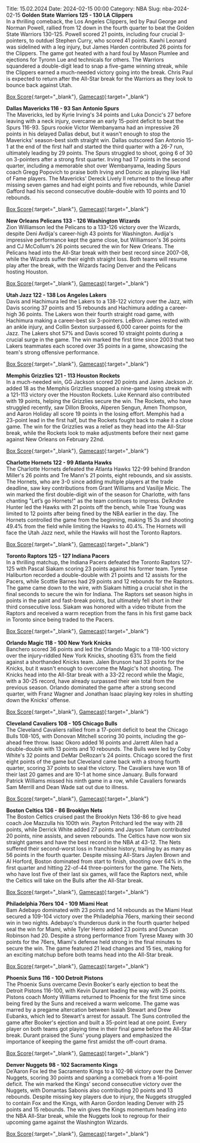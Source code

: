 Title: 15.02.2024
Date: 2024-02-15 00:00
Category: NBA 
Slug: nba-2024-02-15 
**Golden State Warriors 125 - 130 LA Clippers**  
In a thrilling comeback, the Los Angeles Clippers, led by Paul George and Norman Powell, rallied from 12 down in the fourth quarter to beat the Golden State Warriors 130-125. Powell scored 21 points, including four crucial 3-pointers, to outduel Stephen Curry, who scored 41 points. Kawhi Leonard was sidelined with a leg injury, but James Harden contributed 26 points for the Clippers. The game got heated with a hard foul by Mason Plumlee and ejections for Tyronn Lue and technicals for others. The Warriors squandered a double-digit lead to snap a five-game winning streak, while the Clippers earned a much-needed victory going into the break. Chris Paul is expected to return after the All-Star break for the Warriors as they look to bounce back against Utah. 

[Box Score](https://www.nba.com/game/lac-vs-gsw-0022300789/box-score){:target="_blank"}, [Gamecast](https://www.nba.com/game/lac-vs-gsw-0022300789){:target="_blank"}<br>

**Dallas Mavericks 116 - 93 San Antonio Spurs**  
The Mavericks, led by Kyrie Irving's 34 points and Luka Doncic's 27 before leaving with a neck injury, overcame an early 15-point deficit to beat the Spurs 116-93. Spurs rookie Victor Wembanyama had an impressive 26 points in his delayed Dallas debut, but it wasn't enough to stop the Mavericks' season-best sixth straight win. Dallas outscored San Antonio 15-1 at the end of the first half and started the third quarter with a 26-7 run, ultimately leading by 29 points. The Spurs struggled to shoot, going 6 of 30 on 3-pointers after a strong first quarter. Irving had 17 points in the second quarter, including a memorable shot over Wembanyama, leading Spurs coach Gregg Popovich to praise both Irving and Doncic as playing like Hall of Fame players. The Mavericks' Dereck Lively II returned to the lineup after missing seven games and had eight points and five rebounds, while Daniel Gafford had his second consecutive double-double with 10 points and 10 rebounds. 

[Box Score](https://www.nba.com/game/sas-vs-dal-0022300785/box-score){:target="_blank"}, [Gamecast](https://www.nba.com/game/sas-vs-dal-0022300785){:target="_blank"}<br>

**New Orleans Pelicans 133 - 126 Washington Wizards**  
Zion Williamson led the Pelicans to a 133-126 victory over the Wizards, despite Deni Avdija's career-high 43 points for Washington. Avdija's impressive performance kept the game close, but Williamson's 36 points and CJ McCollum's 26 points secured the win for New Orleans. The Pelicans head into the All-Star break with their best record since 2007-08, while the Wizards suffer their eighth straight loss. Both teams will resume play after the break, with the Wizards facing Denver and the Pelicans hosting Houston. 

[Box Score](https://www.nba.com/game/was-vs-nop-0022300784/box-score){:target="_blank"}, [Gamecast](https://www.nba.com/game/was-vs-nop-0022300784){:target="_blank"}<br>

**Utah Jazz 122 - 138 Los Angeles Lakers**  
Davis and Hachimura led the Lakers to a 138-122 victory over the Jazz, with Davis scoring 37 points and 15 rebounds and Hachimura adding a career-high 36 points. The Lakers won their fourth straight road game, with Hachimura making a career-best six 3-pointers. LeBron James rested with an ankle injury, and Collin Sexton surpassed 6,000 career points for the Jazz. The Lakers shot 57% and Davis scored 10 straight points during a crucial surge in the game. The win marked the first time since 2003 that two Lakers teammates each scored over 35 points in a game, showcasing the team's strong offensive performance. 

[Box Score](https://www.nba.com/game/lal-vs-uta-0022300788/box-score){:target="_blank"}, [Gamecast](https://www.nba.com/game/lal-vs-uta-0022300788){:target="_blank"}<br>

**Memphis Grizzlies 121 - 113 Houston Rockets**  
In a much-needed win, GG Jackson scored 20 points and Jaren Jackson Jr. added 18 as the Memphis Grizzlies snapped a nine-game losing streak with a 121-113 victory over the Houston Rockets. Luke Kennard also contributed with 19 points, helping the Grizzlies secure the win. The Rockets, who have struggled recently, saw Dillon Brooks, Alperen Sengun, Amen Thompson, and Aaron Holiday all score 19 points in the losing effort. Memphis had a 23-point lead in the first half, but the Rockets fought back to make it a close game. The win for the Grizzlies was a relief as they head into the All-Star break, while the Rockets look to make adjustments before their next game against New Orleans on February 22nd. 

[Box Score](https://www.nba.com/game/hou-vs-mem-0022300783/box-score){:target="_blank"}, [Gamecast](https://www.nba.com/game/hou-vs-mem-0022300783){:target="_blank"}<br>

**Charlotte Hornets 122 - 99 Atlanta Hawks**  
The Charlotte Hornets defeated the Atlanta Hawks 122-99 behind Brandon Miller's 26 points and Tre Mann's 21 points, eight rebounds, and six assists. The Hornets, who are 3-0 since adding multiple players at the trade deadline, saw key contributions from Grant Williams and Vasilije Micic. The win marked the first double-digit win of the season for Charlotte, with fans chanting "Let’s go Hornets!" as the team continues to impress. De’Andre Hunter led the Hawks with 21 points off the bench, while Trae Young was limited to 12 points after being fined by the NBA earlier in the day. The Hornets controlled the game from the beginning, making 15 3s and shooting 49.4% from the field while limiting the Hawks to 40.4%. The Hornets will face the Utah Jazz next, while the Hawks will host the Toronto Raptors. 

[Box Score](https://www.nba.com/game/atl-vs-cha-0022300777/box-score){:target="_blank"}, [Gamecast](https://www.nba.com/game/atl-vs-cha-0022300777){:target="_blank"}<br>

**Toronto Raptors 125 - 127 Indiana Pacers**  
In a thrilling matchup, the Indiana Pacers defeated the Toronto Raptors 127-125 with Pascal Siakam scoring 23 points against his former team. Tyrese Haliburton recorded a double-double with 21 points and 12 assists for the Pacers, while Scottie Barnes had 29 points and 12 rebounds for the Raptors. The game came down to the wire, with Siakam hitting a crucial shot in the final seconds to secure the win for Indiana. The Raptors set season highs in points in the paint and fast-break points, but ultimately fell short in their third consecutive loss. Siakam was honored with a video tribute from the Raptors and received a warm reception from the fans in his first game back in Toronto since being traded to the Pacers. 

[Box Score](https://www.nba.com/game/ind-vs-tor-0022300782/box-score){:target="_blank"}, [Gamecast](https://www.nba.com/game/ind-vs-tor-0022300782){:target="_blank"}<br>

**Orlando Magic 118 - 100 New York Knicks**  
Banchero scored 36 points and led the Orlando Magic to a 118-100 victory over the injury-riddled New York Knicks, shooting 63% from the field against a shorthanded Knicks team. Jalen Brunson had 33 points for the Knicks, but it wasn't enough to overcome the Magic's hot shooting. The Knicks head into the All-Star break with a 33-22 record while the Magic, with a 30-25 record, have already surpassed their win total from the previous season. Orlando dominated the game after a strong second quarter, with Franz Wagner and Jonathan Isaac playing key roles in shutting down the Knicks' offense. 

[Box Score](https://www.nba.com/game/nyk-vs-orl-0022300778/box-score){:target="_blank"}, [Gamecast](https://www.nba.com/game/nyk-vs-orl-0022300778){:target="_blank"}<br>

**Cleveland Cavaliers 108 - 105 Chicago Bulls**  
The Cleveland Cavaliers rallied from a 17-point deficit to beat the Chicago Bulls 108-105, with Donovan Mitchell scoring 30 points, including the go-ahead free throw. Isaac Okoro added 16 points and Jarrett Allen had a double-double with 13 points and 10 rebounds. The Bulls were led by Coby White's 32 points and DeMar DeRozan's 24 points. Chicago scored the first eight points of the game but Cleveland came back with a strong fourth quarter, scoring 37 points to seal the victory. The Cavaliers have won 18 of their last 20 games and are 10-1 at home since January. Bulls forward Patrick Williams missed his ninth game in a row, while Cavaliers forwards Sam Merrill and Dean Wade sat out due to illness. 

[Box Score](https://www.nba.com/game/chi-vs-cle-0022300781/box-score){:target="_blank"}, [Gamecast](https://www.nba.com/game/chi-vs-cle-0022300781){:target="_blank"}<br>

**Boston Celtics 136 - 86 Brooklyn Nets**  
The Boston Celtics cruised past the Brooklyn Nets 136-86 to give head coach Joe Mazzulla his 100th win. Payton Pritchard led the way with 28 points, while Derrick White added 27 points and Jayson Tatum contributed 20 points, nine assists, and seven rebounds. The Celtics have now won six straight games and have the best record in the NBA at 43-12. The Nets suffered their second-worst loss in franchise history, trailing by as many as 56 points in the fourth quarter. Despite missing All-Stars Jaylen Brown and Al Horford, Boston dominated from start to finish, shooting over 64% in the first quarter and hitting 22-of-44 three-pointers for the game. The Nets, who have lost five of their last six games, will face the Raptors next, while the Celtics will take on the Bulls after the All-Star break. 

[Box Score](https://www.nba.com/game/bkn-vs-bos-0022300780/box-score){:target="_blank"}, [Gamecast](https://www.nba.com/game/bkn-vs-bos-0022300780){:target="_blank"}<br>

**Philadelphia 76ers 104 - 109 Miami Heat**  
Bam Adebayo dominated with 23 points and 14 rebounds as the Miami Heat secured a 109-104 victory over the Philadelphia 76ers, marking their second win in two nights. Adebayo's thunderous dunk in the fourth quarter helped seal the win for Miami, while Tyler Herro added 23 points and Duncan Robinson had 20. Despite a strong performance from Tyrese Maxey with 30 points for the 76ers, Miami's defense held strong in the final minutes to secure the win. The game featured 21 lead changes and 15 ties, making for an exciting matchup before both teams head into the All-Star break. 

[Box Score](https://www.nba.com/game/mia-vs-phi-0022300779/box-score){:target="_blank"}, [Gamecast](https://www.nba.com/game/mia-vs-phi-0022300779){:target="_blank"}<br>

**Phoenix Suns 116 - 100 Detroit Pistons**  
The Phoenix Suns overcame Devin Booker's early ejection to beat the Detroit Pistons 116-100, with Kevin Durant leading the way with 25 points. Pistons coach Monty Williams returned to Phoenix for the first time since being fired by the Suns and received a warm welcome. The game was marred by a pregame altercation between Isaiah Stewart and Drew Eubanks, which led to Stewart's arrest for assault. The Suns controlled the game after Booker's ejection and built a 35-point lead at one point. Every player on both teams got playing time in their final game before the All-Star break. Durant praised the Suns' young players and emphasized the importance of keeping the game first amidst the off-court drama. 

[Box Score](https://www.nba.com/game/det-vs-phx-0022300787/box-score){:target="_blank"}, [Gamecast](https://www.nba.com/game/det-vs-phx-0022300787){:target="_blank"}<br>

**Denver Nuggets 98 - 102 Sacramento Kings**  
De’Aaron Fox led the Sacramento Kings to a 102-98 victory over the Denver Nuggets, scoring 30 points and sparking a comeback from a 16-point deficit. The win marked the Kings’ second consecutive victory over the Nuggets, with Domantas Sabonis also contributing 20 points and 13 rebounds. Despite missing key players due to injury, the Nuggets struggled to contain Fox and the Kings, with Aaron Gordon leading Denver with 25 points and 15 rebounds. The win gives the Kings momentum heading into the NBA All-Star break, while the Nuggets look to regroup for their upcoming game against the Washington Wizards. 

[Box Score](https://www.nba.com/game/sac-vs-den-0022300786/box-score){:target="_blank"}, [Gamecast](https://www.nba.com/game/sac-vs-den-0022300786){:target="_blank"}<br>

